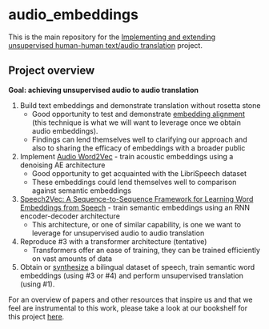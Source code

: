 # audio_embeddings

This is the main repository for the [Implementing and extending unsupervised human-human text/audio translation](https://github.com/orgs/earthspecies/projects/4) project.

## Project overview

**Goal: achieving unsupervised audio to audio translation**

1. Build text embeddings and demonstrate translation without rosetta stone
    * Good opportunity to test and demonstrate [embedding alignment](https://arxiv.org/abs/1805.06297) (this technique is what we will want to leverage once we obtain audio embeddings).
    * Findings can lend themselves well to clarifying our approach and also to sharing the efficacy of embeddings with a broader public
2. Implement [Audio Word2Vec](https://arxiv.org/abs/1603.00982) - train acoustic embeddings using a denoising AE architecture
    * Good opportunity to get acquainted with the LibriSpeech dataset
    * These embeddings could lend themselves well to comparison against semantic embeddings
3. [Speech2Vec: A Sequence-to-Sequence Framework for Learning Word Embeddings from Speech](https://arxiv.org/abs/1803.08976) - train semantic embeddings using an RNN encoder-decoder architecture
    * This architecture, or one of similar capability, is one we want to leverage for unsupervised audio to audio translation
4. Reproduce #3 with a transformer architecture (tentative)
    * Transformers offer an ease of training, they can be trained efficiently on vast amounts of data
5. Obtain or [synthesize](https://research.google.com/pubs/archive/42543.pdf) a bilingual dataset of speech, train semantic word embeddings (using #3 or #4) and perform unsupervised translation (using #1).

For an overview of papers and other resources that inspire us and that we feel are instrumental to this work, please take a look at our bookshelf for this project [here](https://github.com/earthspecies/audio_embeddings/blob/master/bookshelf.md).
